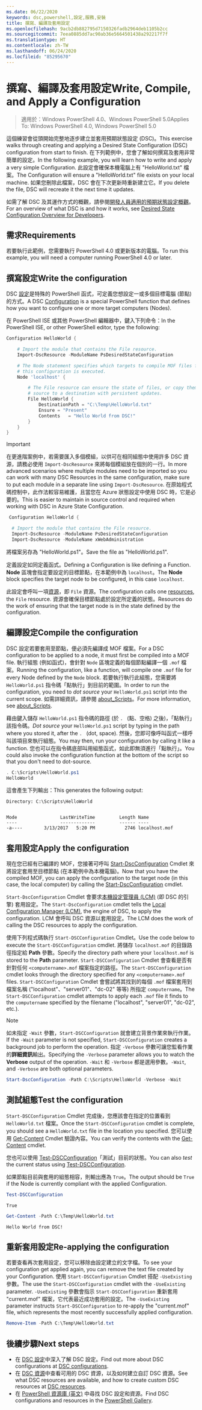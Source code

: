 ```yaml
---
ms.date: 06/22/2020
keywords: dsc,powershell,設定,服務,安裝
title: 撰寫、編譯及套用設定
ms.openlocfilehash: 9acb2db882795d7150326fadb2964deb1105b2cc
ms.sourcegitcommit: 7eea0885dd7ac90ab36e5664501438a292217f7f
ms.translationtype: HT
ms.contentlocale: zh-TW
ms.lasthandoff: 06/24/2020
ms.locfileid: "85295670"
---
```

# <a name="write-compile-and-apply-a-configuration"></a><span data-ttu-id="aa430-103">撰寫、編譯及套用設定</span><span class="sxs-lookup"><span data-stu-id="aa430-103">Write, Compile, and Apply a Configuration</span></span>

> <span data-ttu-id="aa430-104">適用於：Windows PowerShell 4.0、Windows PowerShell 5.0</span><span class="sxs-lookup"><span data-stu-id="aa430-104">Applies To: Windows PowerShell 4.0, Windows PowerShell 5.0</span></span>

<span data-ttu-id="aa430-105">這個練習會從頭開始完整地逐步建立並套用預期狀態設定 (DSC)。</span><span class="sxs-lookup"><span data-stu-id="aa430-105">This exercise walks through creating and applying a Desired State Configuration (DSC) configuration from start to finish.</span></span> <span data-ttu-id="aa430-106">在下列範例中，您會了解如何撰寫及套用非常簡單的設定。</span><span class="sxs-lookup"><span data-stu-id="aa430-106">In the following example, you will learn how to write and apply a very simple Configuration.</span></span> <span data-ttu-id="aa430-107">此設定會確保本機電腦上有 "HelloWorld.txt" 檔案。</span><span class="sxs-lookup"><span data-stu-id="aa430-107">The Configuration will ensure a "HelloWorld.txt" file exists on your local machine.</span></span>
<span data-ttu-id="aa430-108">如果您刪除此檔案，DSC 會在下次更新時重新建立它。</span><span class="sxs-lookup"><span data-stu-id="aa430-108">If you delete the file, DSC will recreate it the next time it updates.</span></span>

<span data-ttu-id="aa430-109">如需了解 DSC 及其運作方式的概觀，請參閱[開發人員適用的預期狀態設定概觀](../overview/overview.md)。</span><span class="sxs-lookup"><span data-stu-id="aa430-109">For an overview of what DSC is and how it works, see [Desired State Configuration Overview for Developers](../overview/overview.md).</span></span>

## <a name="requirements"></a><span data-ttu-id="aa430-110">需求</span><span class="sxs-lookup"><span data-stu-id="aa430-110">Requirements</span></span>

<span data-ttu-id="aa430-111">若要執行此範例，您需要執行 PowerShell 4.0 或更新版本的電腦。</span><span class="sxs-lookup"><span data-stu-id="aa430-111">To run this example, you will need a computer running PowerShell 4.0 or later.</span></span>

## <a name="write-the-configuration"></a><span data-ttu-id="aa430-112">撰寫設定</span><span class="sxs-lookup"><span data-stu-id="aa430-112">Write the configuration</span></span>

<span data-ttu-id="aa430-113">DSC [設定](configurations.md)是特殊的 PowerShell 函式，可定義您想設定一或多個目標電腦 (節點) 的方式。</span><span class="sxs-lookup"><span data-stu-id="aa430-113">A DSC [Configuration](configurations.md) is a special PowerShell function that defines how you want to configure one or more target computers (Nodes).</span></span>

<span data-ttu-id="aa430-114">在 PowerShell ISE 或其他 PowerShell 編輯器中，鍵入下列命令：</span><span class="sxs-lookup"><span data-stu-id="aa430-114">In the PowerShell ISE, or other PowerShell editor, type the following:</span></span>

```powershell
Configuration HelloWorld {

    # Import the module that contains the File resource.
    Import-DscResource -ModuleName PsDesiredStateConfiguration

    # The Node statement specifies which targets to compile MOF files for, when
    # this configuration is executed.
    Node 'localhost' {

        # The File resource can ensure the state of files, or copy them from a
        # source to a destination with persistent updates.
        File HelloWorld {
            DestinationPath = "C:\Temp\HelloWorld.txt"
            Ensure = "Present"
            Contents   = "Hello World from DSC!"
        }
    }
}
```

> [!IMPORTANT]
> <span data-ttu-id="aa430-115">在更進階案例中，若需要匯入多個模組，以供可在相同組態中使用許多 DSC 資源，請務必使用 `Import-DscResource` 來將每個模組放在個別的一行。</span><span class="sxs-lookup"><span data-stu-id="aa430-115">In more advanced scenarios where multiple modules need to be imported so you can work with many DSC Resources in the same configuration, make sure to put each module in a separate line using `Import-DscResource`.</span></span> <span data-ttu-id="aa430-116">在原始程式碼控制中，此作法較容易維護，且當您在 Azure 狀態設定中使用 DSC 時，它是必要的。</span><span class="sxs-lookup"><span data-stu-id="aa430-116">This is easier to maintain in source control and required when working with DSC in Azure State Configuration.</span></span>
>
> ```powershell
>  Configuration HelloWorld {
>
>   # Import the module that contains the File resource.
>   Import-DscResource -ModuleName PsDesiredStateConfiguration
>   Import-DscResource -ModuleName xWebAdministration
>
> ```

<span data-ttu-id="aa430-117">將檔案另存為 "HelloWorld.ps1"。</span><span class="sxs-lookup"><span data-stu-id="aa430-117">Save the file as "HelloWorld.ps1".</span></span>

<span data-ttu-id="aa430-118">定義設定如同定義函式。</span><span class="sxs-lookup"><span data-stu-id="aa430-118">Defining a Configuration is like defining a Function.</span></span> <span data-ttu-id="aa430-119">**Node** 區塊會指定要設定的目標節點，在本範例中為 `localhost`。</span><span class="sxs-lookup"><span data-stu-id="aa430-119">The **Node** block specifies the target node to be configured, in this case `localhost`.</span></span>

<span data-ttu-id="aa430-120">此設定會呼叫一項[資源](../resources/resources.md)，即 `File` 資源。</span><span class="sxs-lookup"><span data-stu-id="aa430-120">The configuration calls one [resources](../resources/resources.md), the `File` resource.</span></span> <span data-ttu-id="aa430-121">資源會確保目標節點處於設定所定義的狀態。</span><span class="sxs-lookup"><span data-stu-id="aa430-121">Resources do the work of ensuring that the target node is in the state defined by the configuration.</span></span>

## <a name="compile-the-configuration"></a><span data-ttu-id="aa430-122">編譯設定</span><span class="sxs-lookup"><span data-stu-id="aa430-122">Compile the configuration</span></span>

<span data-ttu-id="aa430-123">DSC 設定若要套用至節點，便必須先編譯成 MOF 檔案。</span><span class="sxs-lookup"><span data-stu-id="aa430-123">For a DSC configuration to be applied to a node, it must first be compiled into a MOF file.</span></span> <span data-ttu-id="aa430-124">執行組態 (例如函式)，會針對 `Node` 區塊定義的每個節點編譯一個 `.mof` 檔案。</span><span class="sxs-lookup"><span data-stu-id="aa430-124">Running the configuration, like a function, will compile one `.mof` file for every Node defined by the `Node` block.</span></span> <span data-ttu-id="aa430-125">若要執行執行此組態，您需要將`HelloWorld.ps1` 指令碼「點執行」到目前的範圍。</span><span class="sxs-lookup"><span data-stu-id="aa430-125">In order to run the configuration, you need to _dot source_ your `HelloWorld.ps1` script into the current scope.</span></span> <span data-ttu-id="aa430-126">如需詳細資訊，請參閱 [about_Scripts](/powershell/module/microsoft.powershell.core/about/about_scripts?view=powershell-6#script-scope-and-dot-sourcing)。</span><span class="sxs-lookup"><span data-stu-id="aa430-126">For more information, see [about_Scripts](/powershell/module/microsoft.powershell.core/about/about_scripts?view=powershell-6#script-scope-and-dot-sourcing).</span></span>

<!-- markdownlint-disable MD038 -->
<span data-ttu-id="aa430-127">藉由鍵入儲存 `HelloWorld.ps1` 指令碼的路徑 (於 `. ` (點、空格) 之後)，「點執行」該指令碼。</span><span class="sxs-lookup"><span data-stu-id="aa430-127">_Dot source_ your `HelloWorld.ps1` script by typing in the path where you stored it, after the `. ` (dot, space).</span></span> <span data-ttu-id="aa430-128">然後，您即可像呼叫函式一樣呼叫該項目來執行組態。</span><span class="sxs-lookup"><span data-stu-id="aa430-128">You may then, run your configuration by calling it like a function.</span></span> <span data-ttu-id="aa430-129">您也可以在指令碼底部叫用組態函式，如此即無須進行「點執行」。</span><span class="sxs-lookup"><span data-stu-id="aa430-129">You could also invoke the configuration function at the bottom of the script so that you don't need to dot-source.</span></span>
<!-- markdownlint-enable MD038 -->

```powershell
. C:\Scripts\HelloWorld.ps1
HelloWorld
```

<span data-ttu-id="aa430-130">這會產生下列輸出：</span><span class="sxs-lookup"><span data-stu-id="aa430-130">This generates the following output:</span></span>

```Output
Directory: C:\Scripts\HelloWorld


Mode                LastWriteTime         Length Name
----                -------------         ------ ----
-a----        3/13/2017   5:20 PM           2746 localhost.mof
```

## <a name="apply-the-configuration"></a><span data-ttu-id="aa430-131">套用設定</span><span class="sxs-lookup"><span data-stu-id="aa430-131">Apply the configuration</span></span>

<span data-ttu-id="aa430-132">現在您已經有已編譯的 MOF，您接著可呼叫 [Start-DscConfiguration](/powershell/module/psdesiredstateconfiguration/start-dscconfiguration) Cmdlet 來將設定套用至目標節點 (在本範例中為本機電腦)。</span><span class="sxs-lookup"><span data-stu-id="aa430-132">Now that you have the compiled MOF, you can apply the configuration to the target node (in this case, the local computer) by calling the [Start-DscConfiguration](/powershell/module/psdesiredstateconfiguration/start-dscconfiguration) cmdlet.</span></span>

<span data-ttu-id="aa430-133">`Start-DscConfiguration` Cmdlet 會要求[本機設定管理員 (LCM)](../managing-nodes/metaConfig.md) (即 DSC 的引擎) 套用設定。</span><span class="sxs-lookup"><span data-stu-id="aa430-133">The `Start-DscConfiguration` cmdlet tells the [Local Configuration Manager (LCM)](../managing-nodes/metaConfig.md), the engine of DSC, to apply the configuration.</span></span> <span data-ttu-id="aa430-134">LCM 會呼叫 DSC 資源以套用設定。</span><span class="sxs-lookup"><span data-stu-id="aa430-134">The LCM does the work of calling the DSC resources to apply the configuration.</span></span>

<span data-ttu-id="aa430-135">使用下列程式碼執行 `Start-DSCConfiguration` Cmdlet。</span><span class="sxs-lookup"><span data-stu-id="aa430-135">Use the code below to execute the `Start-DSCConfiguration` cmdlet.</span></span> <span data-ttu-id="aa430-136">將儲存 `localhost.mof` 的目錄路徑指定給 **Path** 參數。</span><span class="sxs-lookup"><span data-stu-id="aa430-136">Specify the directory path where your `localhost.mof` is stored to the **Path** parameter.</span></span> <span data-ttu-id="aa430-137">`Start-DSCConfiguration` Cmdlet 會查看是否有針對任何 `<computername>.mof` 檔案指定的路徑。</span><span class="sxs-lookup"><span data-stu-id="aa430-137">The `Start-DSCConfiguration` cmdlet looks through the directory specified for any `<computername>.mof` files.</span></span> <span data-ttu-id="aa430-138">`Start-DSCConfiguration` Cmdlet 會嘗試將其找到的每個 `.mof` 檔案套用到檔案名稱 ("localhost"、"server01"、"dc-02" 等等) 所指定 `computername`。</span><span class="sxs-lookup"><span data-stu-id="aa430-138">The `Start-DSCConfiguration` cmdlet attempts to apply each `.mof` file it finds to the `computername` specified by the filename ("localhost", "server01", "dc-02", etc.).</span></span>

> [!NOTE]
> <span data-ttu-id="aa430-139">如未指定 `-Wait` 參數，`Start-DSCConfiguration` 就會建立背景作業來執行作業。</span><span class="sxs-lookup"><span data-stu-id="aa430-139">If the `-Wait` parameter is not specified, `Start-DSCConfiguration` creates a background job to perform the operation.</span></span> <span data-ttu-id="aa430-140">指定 `-Verbose` 參數可讓您監看作業的**詳細資訊**輸出。</span><span class="sxs-lookup"><span data-stu-id="aa430-140">Specifying the `-Verbose` parameter allows you to watch the **Verbose** output of the operation.</span></span> <span data-ttu-id="aa430-141">`-Wait` 和 `-Verbose` 都是選用參數。</span><span class="sxs-lookup"><span data-stu-id="aa430-141">`-Wait`, and `-Verbose` are both optional parameters.</span></span>

```powershell
Start-DscConfiguration -Path C:\Scripts\HelloWorld -Verbose -Wait
```

## <a name="test-the-configuration"></a><span data-ttu-id="aa430-142">測試組態</span><span class="sxs-lookup"><span data-stu-id="aa430-142">Test the configuration</span></span>

<span data-ttu-id="aa430-143">`Start-DSCConfiguration` Cmdlet 完成後，您應該會在指定的位置看到 `HelloWorld.txt` 檔案。</span><span class="sxs-lookup"><span data-stu-id="aa430-143">Once the `Start-DSCConfiguration` cmdlet is complete, you should see a `HelloWorld.txt` file in the location you specified.</span></span> <span data-ttu-id="aa430-144">您可以使用 [Get-Content](/powershell/module/microsoft.powershell.management/get-content) Cmdlet 驗證內容。</span><span class="sxs-lookup"><span data-stu-id="aa430-144">You can verify the contents with the [Get-Content](/powershell/module/microsoft.powershell.management/get-content) cmdlet.</span></span>

<span data-ttu-id="aa430-145">您也可以使用 [Test-DSCConfiguration](/powershell/module/psdesiredstateconfiguration/Test-DSCConfiguration)「測試」目前的狀態。</span><span class="sxs-lookup"><span data-stu-id="aa430-145">You can also _test_ the current status using [Test-DSCConfiguration](/powershell/module/psdesiredstateconfiguration/Test-DSCConfiguration).</span></span>

<span data-ttu-id="aa430-146">如果節點目前與套用的組態相容，則輸出應為 `True`。</span><span class="sxs-lookup"><span data-stu-id="aa430-146">The output should be `True` if the Node is currently compliant with the applied Configuration.</span></span>

```powershell
Test-DSCConfiguration
```

```Output
True
```

```powershell
Get-Content -Path C:\Temp\HelloWorld.txt
```

```Output
Hello World from DSC!
```

## <a name="re-applying-the-configuration"></a><span data-ttu-id="aa430-147">重新套用設定</span><span class="sxs-lookup"><span data-stu-id="aa430-147">Re-applying the configuration</span></span>

<span data-ttu-id="aa430-148">若要查看再次套用設定，您可以移除由設定建立的文字檔。</span><span class="sxs-lookup"><span data-stu-id="aa430-148">To see your configuration get applied again, you can remove the text file created by your Configuration.</span></span> <span data-ttu-id="aa430-149">使用 `Start-DSCConfiguration` Cmdlet 搭配 `-UseExisting` 參數。</span><span class="sxs-lookup"><span data-stu-id="aa430-149">The use the `Start-DSCConfiguration` cmdlet with the `-UseExisting` parameter.</span></span> <span data-ttu-id="aa430-150">`-UseExisting` 參數會指示 `Start-DSCConfiguration` 重新套用 "current.mof" 檔案，它代表最近成功套用的設定。</span><span class="sxs-lookup"><span data-stu-id="aa430-150">The `-UseExisting` parameter instructs `Start-DSCConfiguration` to re-apply the "current.mof" file, which represents the most recently successfully applied configuration.</span></span>

```powershell
Remove-Item -Path C:\Temp\HelloWorld.txt
```

## <a name="next-steps"></a><span data-ttu-id="aa430-151">後續步驟</span><span class="sxs-lookup"><span data-stu-id="aa430-151">Next steps</span></span>

- <span data-ttu-id="aa430-152">在 [DSC 設定](configurations.md)中深入了解 DSC 設定。</span><span class="sxs-lookup"><span data-stu-id="aa430-152">Find out more about DSC configurations at [DSC configurations](configurations.md).</span></span>
- <span data-ttu-id="aa430-153">在 [DSC 資源](../resources/resources.md)中查看可用的 DSC 資源，以及如何建立自訂 DSC 資源。</span><span class="sxs-lookup"><span data-stu-id="aa430-153">See what DSC resources are available, and how to create custom DSC resources at [DSC resources](../resources/resources.md).</span></span>
- <span data-ttu-id="aa430-154">在 [PowerShell 資源庫 (英文)](https://www.powershellgallery.com/) 中尋找 DSC 設定和資源。</span><span class="sxs-lookup"><span data-stu-id="aa430-154">Find DSC configurations and resources in the [PowerShell Gallery](https://www.powershellgallery.com/).</span></span>
